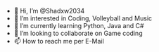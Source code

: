 - 👋 Hi, I’m @Shadxw2034
- 👀 I’m interested in Coding, Volleyball and Music
- 🌱 I’m currently learning Python, Java and C#
- 💞️ I’m looking to collaborate on Game coding
- 📫 How to reach me per E-Mail

<!---
Shadxw2034/Shadxw2034 is a ✨ special ✨ repository because its `README.md` (this file) appears on your GitHub profile.
You can click the Preview link to take a look at your changes.
--->
